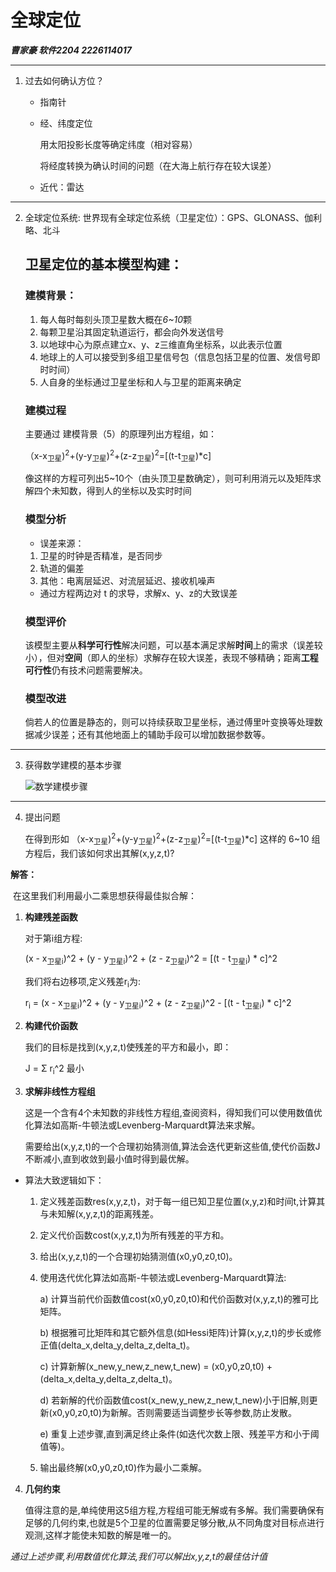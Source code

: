 # 全球定位 

***曹家豪 软件2204 2226114017***               

---

1. 过去如何确认方位？

   - 指南针

   - 经、纬度定位

     用太阳投影长度等确定纬度（相对容易）

     将经度转换为确认时间的问题（在大海上航行存在较大误差）

   - 近代：雷达

---

2. 全球定位系统:              世界现有全球定位系统（卫星定位）：GPS、GLONASS、伽利略、北斗

   ## 卫星定位的**基本模型构建**：

   ### 建模背景：

   1. 每人每时每刻头顶卫星数大概在*6~10*颗
   2. 每颗卫星沿其固定轨道运行，都会向外发送信号
   3. 以地球中心为原点建立x、y、z三维直角坐标系，以此表示位置
   4. 地球上的人可以接受到多组卫星信号包（信息包括卫星的位置、发信号即时时间）
   5. 人自身的坐标通过卫星坐标和人与卫星的距离来确定

   ### 建模过程

   主要通过 建模背景（5）的原理列出方程组，如：

   （x-x<sub>卫星</sub>)<sup>2</sup>+(y-y<sub>卫星</sub>)<sup>2</sup>+(z-z<sub>卫星</sub>)<sup>2</sup>=[(t-t<sub>卫星</sub>)*c] 

   像这样的方程可列出5~10个（由头顶卫星数确定），则可利用消元以及矩阵求解四个未知数，得到人的坐标以及实时时间

   ### 模型分析

   - 误差来源：

   1. 卫星的时钟是否精准，是否同步
   2. 轨道的偏差
   3. 其他：电离层延迟、对流层延迟、接收机噪声

   - 通过方程两边对 t 的求导，求解x、y、z的大致误差

   ### 模型评价

   该模型主要从**科学可行性**解决问题，可以基本满足求解**时间**上的需求（误差较小），但对**空间**（即人的坐标）求解存在较大误差，表现不够精确；距离**工程可行性**仍有技术问题需要解决。

   ### 模型改进

   倘若人的位置是静态的，则可以持续获取卫星坐标，通过傅里叶变换等处理数据减少误差；还有其他地面上的辅助手段可以增加数据参数等。

---

3. 获得数学建模的基本步骤

   ![数学建模步骤](D:\大二作业\微信图片_20240305224828.png)

---

4. 提出问题

   在得到形如 （x-x<sub>卫星</sub>)<sup>2</sup>+(y-y<sub>卫星</sub>)<sup>2</sup>+(z-z<sub>卫星</sub>)<sup>2</sup>=[(t-t<sub>卫星</sub>)*c]  这样的 6~10 组方程后，我们该如何求出其解(x,y,z,t)?

**解答：**

​	在这里我们利用最小二乘思想获得最佳拟合解：

1. **构建残差函数**

   对于第i组方程:

   (x - x<sub>卫星i</sub>)^2 + (y - y<sub>卫星i</sub>)^2 + (z - z<sub>卫星i</sub>)^2 = [(t - t<sub>卫星i</sub>) * c]^2

   我们将右边移项,定义残差r<sub>i</sub>为:

   r<sub>i</sub> = (x - x<sub>卫星i</sub>)^2 + (y - y<sub>卫星i</sub>)^2 + (z - z<sub>卫星i</sub>)^2 - [(t - t<sub>卫星i</sub>) * c]^2

2. **构建代价函数**

   我们的目标是找到(x,y,z,t)使残差的平方和最小，即：

   J = Σ r<sub>i</sub>^2  最小

3. **求解非线性方程组**

   这是一个含有4个未知数的非线性方程组,查阅资料，得知我们可以使用数值优化算法如高斯-牛顿法或Levenberg-Marquardt算法来求解。

   需要给出(x,y,z,t)的一个合理初始猜测值,算法会迭代更新这些值,使代价函数J不断减小,直到收敛到最小值时得到最优解。

- 算法大致逻辑如下：

  1. 定义残差函数res(x,y,z,t)，对于每一组已知卫星位置(x,y,z)和时间t,计算其与未知解(x,y,z,t)的距离残差。

  2. 定义代价函数cost(x,y,z,t)为所有残差的平方和。

  3. 给出(x,y,z,t)的一个合理初始猜测值(x0,y0,z0,t0)。

  4. 使用迭代优化算法如高斯-牛顿法或Levenberg-Marquardt算法: 

     a) 计算当前代价函数值cost(x0,y0,z0,t0)和代价函数对(x,y,z,t)的雅可比矩阵。 

     b) 根据雅可比矩阵和其它额外信息(如Hessi矩阵)计算(x,y,z,t)的步长或修正值(delta_x,delta_y,delta_z,delta_t)。 

     c) 计算新解(x_new,y_new,z_new,t_new) = (x0,y0,z0,t0) + (delta_x,delta_y,delta_z,delta_t)。 

     d) 若新解的代价函数值cost(x_new,y_new,z_new,t_new)小于旧解,则更新(x0,y0,z0,t0)为新解。否则需要适当调整步长等参数,防止发散。 

     e) 重复上述步骤,直到满足终止条件(如迭代次数上限、残差平方和小于阈值等)。

  5. 输出最终解(x0,y0,z0,t0)作为最小二乘解。

4. **几何约束**

   值得注意的是,单纯使用这5组方程,方程组可能无解或有多解。我们需要确保有足够的几何约束,也就是5个卫星的位置需要足够分散,从不同角度对目标点进行观测,这样才能使未知数的解是唯一的。

*通过上述步骤,利用数值优化算法,我们可以解出x,y,z,t的最佳估计值*



